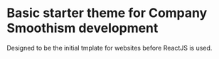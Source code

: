 # Basic starter theme for Company Smoothism development

Designed to be the initial tmplate for websites before ReactJS is used.